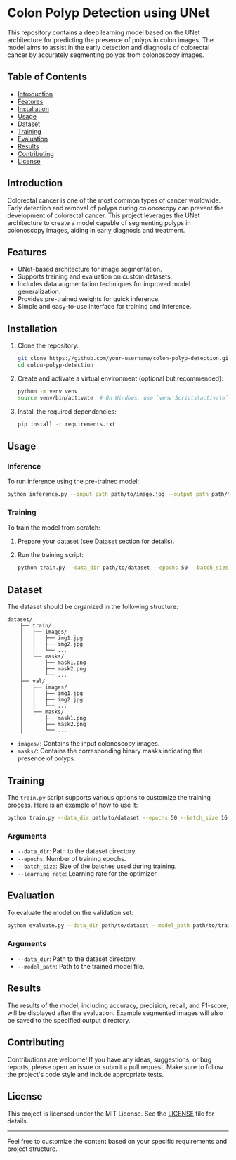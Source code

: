# Colon Polyp Detection using UNet

This repository contains a deep learning model based on the UNet architecture for predicting the presence of polyps in colon images. The model aims to assist in the early detection and diagnosis of colorectal cancer by accurately segmenting polyps from colonoscopy images.

## Table of Contents

- [Introduction](#introduction)
- [Features](#features)
- [Installation](#installation)
- [Usage](#usage)
- [Dataset](#dataset)
- [Training](#training)
- [Evaluation](#evaluation)
- [Results](#results)
- [Contributing](#contributing)
- [License](#license)

## Introduction

Colorectal cancer is one of the most common types of cancer worldwide. Early detection and removal of polyps during colonoscopy can prevent the development of colorectal cancer. This project leverages the UNet architecture to create a model capable of segmenting polyps in colonoscopy images, aiding in early diagnosis and treatment.

## Features

- UNet-based architecture for image segmentation.
- Supports training and evaluation on custom datasets.
- Includes data augmentation techniques for improved model generalization.
- Provides pre-trained weights for quick inference.
- Simple and easy-to-use interface for training and inference.

## Installation

1. Clone the repository:

    ```bash
    git clone https://github.com/your-username/colon-polyp-detection.git
    cd colon-polyp-detection
    ```

2. Create and activate a virtual environment (optional but recommended):

    ```bash
    python -m venv venv
    source venv/bin/activate  # On Windows, use `venv\Scripts\activate`
    ```

3. Install the required dependencies:

    ```bash
    pip install -r requirements.txt
    ```

## Usage

### Inference

To run inference using the pre-trained model:

```bash
python inference.py --input_path path/to/image.jpg --output_path path/to/output.jpg --model_path path/to/pretrained_model.h5
```

### Training

To train the model from scratch:

1. Prepare your dataset (see [Dataset](#dataset) section for details).
2. Run the training script:

    ```bash
    python train.py --data_dir path/to/dataset --epochs 50 --batch_size 16 --learning_rate 0.001
    ```

## Dataset

The dataset should be organized in the following structure:

```
dataset/
    ├── train/
    │   ├── images/
    │   │   ├── img1.jpg
    │   │   ├── img2.jpg
    │   │   └── ...
    │   └── masks/
    │       ├── mask1.png
    │       ├── mask2.png
    │       └── ...
    ├── val/
    │   ├── images/
    │   │   ├── img1.jpg
    │   │   ├── img2.jpg
    │   │   └── ...
    │   └── masks/
    │       ├── mask1.png
    │       ├── mask2.png
    │       └── ...
```

- `images/`: Contains the input colonoscopy images.
- `masks/`: Contains the corresponding binary masks indicating the presence of polyps.

## Training

The `train.py` script supports various options to customize the training process. Here is an example of how to use it:

```bash
python train.py --data_dir path/to/dataset --epochs 50 --batch_size 16 --learning_rate 0.001
```

### Arguments

- `--data_dir`: Path to the dataset directory.
- `--epochs`: Number of training epochs.
- `--batch_size`: Size of the batches used during training.
- `--learning_rate`: Learning rate for the optimizer.

## Evaluation

To evaluate the model on the validation set:

```bash
python evaluate.py --data_dir path/to/dataset --model_path path/to/trained_model.h5
```

### Arguments

- `--data_dir`: Path to the dataset directory.
- `--model_path`: Path to the trained model file.

## Results

The results of the model, including accuracy, precision, recall, and F1-score, will be displayed after the evaluation. Example segmented images will also be saved to the specified output directory.

## Contributing

Contributions are welcome! If you have any ideas, suggestions, or bug reports, please open an issue or submit a pull request. Make sure to follow the project's code style and include appropriate tests.

## License

This project is licensed under the MIT License. See the [LICENSE](LICENSE) file for details.

---

Feel free to customize the content based on your specific requirements and project structure.
